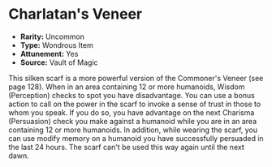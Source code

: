 # Charlatan's Veneer

- **Rarity:** Uncommon
- **Type:** Wondrous Item
- **Attunement:** Yes
- **Source:** Vault of Magic

This silken scarf is a more powerful version of the Commoner's Veneer (see page 128). When in an area containing 12 or more humanoids, Wisdom (Perception) checks to spot you have disadvantage. You can use a bonus action to call on the power in the scarf to invoke a sense of trust in those to whom you speak. If you do so, you have advantage on the next Charisma (Persuasion) check you make against a humanoid while you are in an area containing 12 or more humanoids. In addition, while wearing the scarf, you can use modify memory on a humanoid you have successfully persuaded in the last 24 hours. The scarf can't be used this way again until the next dawn.
